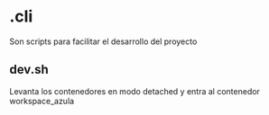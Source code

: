 # .cli
Son scripts para facilitar el desarrollo del proyecto
## dev.sh
Levanta los contenedores en modo detached y entra al contenedor workspace_azula
